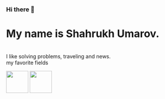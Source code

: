### Hi there 👋<br>
<h1>My name is Shahrukh Umarov.</h1><br>
I like solving problems, traveling and news.<br>
my favorite fields
<p><img src="https://w7.pngwing.com/pngs/751/3/png-transparent-logo-php-html-others-text-trademark-logo-thumbnail.png" width="60"/>
<img src="https://upload.wikimedia.org/wikipedia/commons/thumb/3/36/Logo.min.svg/2560px-Logo.min.svg.png" width="60"/>
</p>
